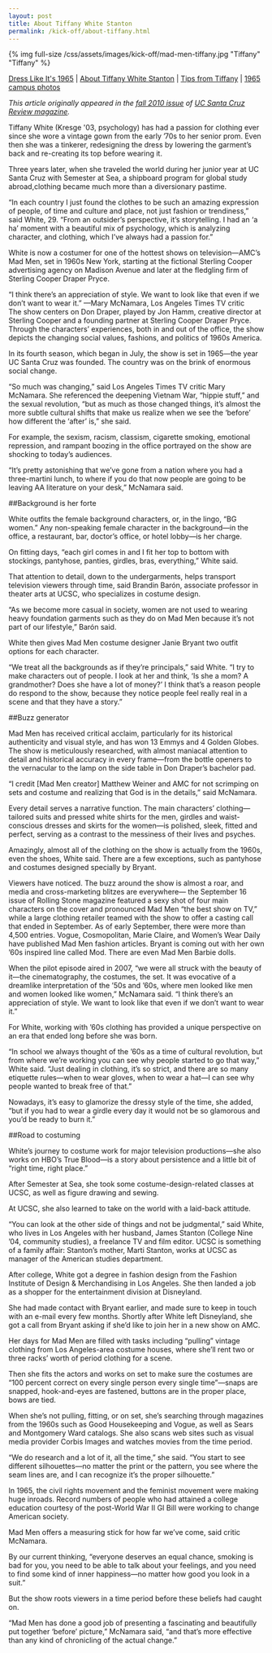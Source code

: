 ```yaml
---
layout: post
title: About Tiffany White Stanton
permalink: /kick-off/about-tiffany.html
---
```

{% img full-size /css/assets/images/kick-off/mad-men-tiffany.jpg "Tiffany" "Tiffany" %}
<div class="more-info">
<a href="index.html">Dress Like It's 1965</a> | <a href="about-tiffany.html">About Tiffany White Stanton</a> | <a href="tips.html">Tips from Tiffany</a> | <a href="photos.html">1965 campus photos</a>
</div>

*This article originally appeared in the [fall 2010 issue](http://review.ucsc.edu/fall10/) of [UC Santa Cruz Review magazine](http://review.ucsc.edu/).*

Tiffany White (Kresge '03, psychology) has had a passion for clothing ever since she wore a vintage gown from the early ’70s to her senior prom. Even then she was a tinkerer, redesigning the dress by lowering the garment’s back and re-creating its top before wearing it.

Three years later, when she traveled the world during her junior year at UC Santa Cruz with Semester at Sea, a shipboard program for global study abroad,clothing became much more than a diversionary pastime.

“In each country I just found the clothes to be such an amazing expression of people, of time and culture and place, not just fashion or trendiness,” said White, 29. “From an outsider’s perspective, it’s storytelling. I had an ‘a ha’ moment with a beautiful mix of psychology, which is analyzing character, and clothing, which I’ve always had a passion for.”

White is now a costumer for one of the hottest shows on television—AMC’s Mad Men, set in 1960s New York, starting at the fictional Sterling Cooper advertising agency on Madison Avenue and later at the fledgling firm of Sterling Cooper Draper Pryce.

<div class="caption">“I think there’s an appreciation of style. We want to look like that even if we don’t want to wear it.”
—Mary McNamara, Los Angeles Times TV critic</div>The show centers on Don Draper, played by Jon Hamm, creative director at Sterling Cooper and a founding partner at Sterling Cooper Draper Pryce. Through the characters’ experiences, both in and out of the office, the show depicts the changing social values, fashions, and politics of 1960s America.

In its fourth season, which began in July, the show is set in 1965—the year UC Santa Cruz was founded. The country was on the brink of enormous social change.

“So much was changing,” said Los Angeles Times TV critic Mary McNamara. She referenced the deepening Vietnam War, “hippie stuff,” and the sexual revolution, “but as much as those changed things, it’s almost the more subtle cultural shifts that make us realize when we see the ‘before’ how different the ‘after’ is,” she said.

For example, the sexism, racism, classism, cigarette smoking, emotional repression, and rampant boozing in the office portrayed on the show are shocking to today’s audiences.

“It’s pretty astonishing that we’ve gone from a nation where you had a three-martini lunch, to where if you do that now people are going to be leaving AA literature on your desk,” McNamara said.

##Background is her forte

White outfits the female background characters, or, in the lingo, “BG women.” Any non-speaking female character in the background—in the office, a restaurant, bar, doctor’s office, or hotel lobby—is her charge.

On fitting days, “each girl comes in and I fit her top to bottom with stockings, pantyhose, panties, girdles, bras, everything,” White said.

That attention to detail, down to the undergarments, helps transport television viewers through time, said Brandin Barón, associate professor in theater arts at UCSC, who specializes in costume design.

“As we become more casual in society, women are not used to wearing heavy foundation garments such as they do on Mad Men because it’s not part of our lifestyle,” Barón said.

White then gives Mad Men costume designer Janie Bryant two outfit options for each character.

“We treat all the backgrounds as if they’re principals,” said White. “I try to make characters out of people. I look at her and think, ‘Is she a mom? A grandmother? Does she have a lot of money?’ I think that’s a reason people do respond to the show, because they notice people feel really real in a scene and that they have a story.”

##Buzz generator

Mad Men has received critical acclaim, particularly for its historical authenticity and visual style, and has won 13 Emmys and 4 Golden Globes. The show is meticulously researched, with almost maniacal attention to detail and historical accuracy in every frame—from the bottle openers to the vernacular to the lamp on the side table in Don Draper’s bachelor pad.

“I credit [Mad Men creator] Matthew Weiner and AMC for not scrimping on sets and costume and realizing that God is in the details,” said McNamara.

Every detail serves a narrative function. The main characters’ clothing—tailored suits and pressed white shirts for the men, girdles and waist-conscious dresses and skirts for the women—is polished, sleek, fitted and perfect, serving as a contrast to the messiness of their lives and psyches.

Amazingly, almost all of the clothing on the show is actually from the 1960s, even the shoes, White said. There are a few exceptions, such as pantyhose and costumes designed specially by Bryant.

Viewers have noticed. The buzz around the show is almost a roar, and media and cross-marketing blitzes are everywhere— the September 16 issue of Rolling Stone magazine featured a sexy shot of four main characters on the cover and pronounced Mad Men “the best show on TV,” while a large clothing retailer teamed with the show to offer a casting call that ended in September. As of early September, there were more than 4,500 entries. Vogue, Cosmopolitan, Marie Claire, and Women’s Wear Daily have published Mad Men fashion articles. Bryant is coming out with her own ’60s inspired line called Mod. There are even Mad Men Barbie dolls.

When the pilot episode aired in 2007, “we were all struck with the beauty of it—the cinematography, the costumes, the set. It was evocative of a dreamlike interpretation of the ’50s and ’60s, where men looked like men and women looked like women,” McNamara said. “I think there’s an appreciation of style. We want to look like that even if we don’t want to wear it.”

For White, working with ’60s clothing has provided a unique perspective on an era that ended long before she was born.

“In school we always thought of the ’60s as a time of cultural revolution, but from where we’re working you can see why people started to go that way,” White said. “Just dealing in clothing, it’s so strict, and there are so many etiquette rules—when to wear gloves, when to wear a hat—I can see why people wanted to break free of that.”

Nowadays, it’s easy to glamorize the dressy style of the time, she added, “but if you had to wear a girdle every day it would not be so glamorous and you’d be ready to burn it.”

##Road to costuming

White’s journey to costume work for major television productions—she also works on HBO’s True Blood—is a story about persistence and a little bit of “right time, right place.”

After Semester at Sea, she took some costume-design-related classes at UCSC, as well as figure drawing and sewing.

At UCSC, she also learned to take on the world with a laid-back attitude.

“You can look at the other side of things and not be judgmental,” said White, who lives in Los Angeles with her husband, James Stanton (College Nine ’04, community studies), a freelance TV and film editor. UCSC is something of a family affair: Stanton’s mother, Marti Stanton, works at UCSC as manager of the American studies department.

After college, White got a degree in fashion design from the Fashion Institute of Design & Merchandising in Los Angeles. She then landed a job as a shopper for the entertainment division at Disneyland.

She had made contact with Bryant earlier, and made sure to keep in touch with an e-mail every few months. Shortly after White left Disneyland, she got a call from Bryant asking if she’d like to join her in a new show on AMC.

Her days for Mad Men are filled with tasks including “pulling” vintage clothing from Los Angeles-area costume houses, where she’ll rent two or three racks’ worth of period clothing for a scene.

Then she fits the actors and works on set to make sure the costumes are “100 percent correct on every single person every single time”—snaps are snapped, hook-and-eyes are fastened, buttons are in the proper place, bows are tied.

When she’s not pulling, fitting, or on set, she’s searching through magazines from the 1960s such as Good Housekeeping and Vogue, as well as Sears and Montgomery Ward catalogs. She also scans web sites such as visual media provider Corbis Images and watches movies from the time period.

“We do research and a lot of it, all the time,” she said. “You start to see different silhouettes—no matter the print or the pattern, you see where the seam lines are, and I can recognize it’s the proper silhouette.”

In 1965, the civil rights movement and the feminist movement were making huge inroads. Record numbers of people who had attained a college education courtesy of the post-World War II GI Bill were working to change American society.

Mad Men offers a measuring stick for how far we’ve come, said critic McNamara.

By our current thinking, “everyone deserves an equal chance, smoking is bad for you, you need to be able to talk about your feelings, and you need to find some kind of inner happiness—no matter how good you look in a suit.”

But the show roots viewers in a time period before these beliefs had caught on.

“Mad Men has done a good job of presenting a fascinating and beautifully put together ‘before’ picture,” McNamara said, “and that’s more effective than any kind of chronicling of the actual change.”